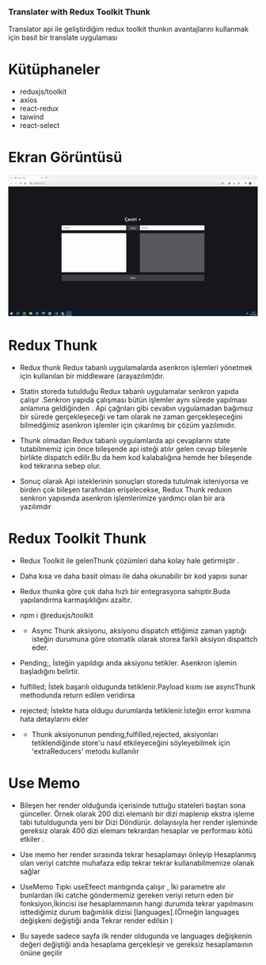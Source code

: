 ### Translater with Redux Toolkit Thunk
 Translator api ile geliştirdiğim redux toolkit thunkın avantajlarını kullanmak için basit bir translate uygulaması

# Kütüphaneler
- reduxjs/toolkit
- axios 
- react-redux
- taiwind
- react-select

# Ekran Görüntüsü 

![](./public/Translate.gif)

# Redux Thunk

- Redux thunk Redux tabanlı uygulamalarda asenkron işlemleri yönetmek için kullanılan  bir middleware (arayazılım)dır.

- Statin storeda tutulduğu Redux tabanlı  uygulamalar senkron yapıda çalışır .Senkron yapıda çalışması bütün işlemler aynı sürede yapılması anlamına geldiğinden . Api çağrıları  gibi cevabın uygulamadan bağımsız bir sürede gerçekleşeceği ve tam olarak ne zaman gerçekleşeceğini bilmedğimiz asenkron işlemler için çıkarılmış bir çözüm yazılımıdır.
- Thunk olmadan Redux tabanlı uygulamlarda api cevaplarını state tutabilmemiz için önce bileşende  api isteği atılır gelen cevap bileşenle birlikte dispatch edilir.Bu da  hem kod kalabalığına hemde her bileşende kod tekrarına sebep olur.
- Sonuç olarak Api isteklerinin sonuçları storeda tutulmak isteniyorsa ve birden çok bileşen tarafından  erişelecekse, Redux Thunk  reduxın senkron yapısında asenkron işlemlerimize yardımcı olan bir ara yazılımdır

# Redux Toolkit Thunk

- Redux Toolkit ile gelenThunk çözümleri daha kolay hale getirmiştir .
- Daha kısa   ve daha basit olması  ile daha  okunabilir bir kod yapısı sunar 
- Redux thunka göre çok daha hızlı bir entegrasyona sahiptir.Buda yapılandırma karmaşıklığını azaltır.


- npm i @reduxjs/toolkit 

- -  Async Thunk aksiyonu, aksiyonu dispatch ettiğimiz zaman yaptığı isteğin durumuna göre otomatik olarak storea farklı aksiyon dispattch eder.

- Pending;, İsteğin yapıldıgı anda aksiyonu tetikler. Asenkron işlemin başladığını belirtir. 

- fulfilled; İstek başarılı oldugunda tetiklenir.Payload kısmı ise asyncThunk methodunda return edilen veridirsa

- rejected; İstekte hata oldugu durumlarda  tetiklenir.İsteğin error kısmına hata detaylarını ekler


- - Thunk aksiyonunun pending,fulfilled,rejected,  aksiyonları tetiklendiğinde store'u nasıl etkileyeceğini söyleyebilmek için 'extraReducers' metodu kullanılır



# Use Memo 

- Bileşen her render olduğunda  içerisinde tuttuğu stateleri baştan sona günceller. Örnek olarak 200 dizi elemanlı bir dizi maplenip ekstra işleme tabi tutuldugunda yeni bir Dizi Döndürür. dolayısıyla her render işleminde gereksiz olarak 400 dizi elemanı tekrardan hesaplar ve performası kötü etkiler .

- Use memo  her render sırasında  tekrar hesaplamayı önleyip Hesaplanmış olan veriyi catchte muhafaza edip  tekrar tekrar kullanabilmemize olanak sağlar 
- UseMemo Tıpkı useEfeect mantıgında çalışır , İki parametre alır bunlardan ilki catche göndermemiz gereken veriyi return eden bir fonksiyon,İkincisi ise   hesaplammaının hangi durumda tekrar yapılmasını isttediğimiz durum   bağımlılık dizisi [languages].(Örneğin languages değişkeni değiştiği anda Tekrar render edilsin )
- Bu sayede sadece sayfa ilk render oldugunda ve languages değişkenin  değeri değiştiği anda hesaplama gerçekleşir ve gereksiz hesaplamaının önüne geçilir